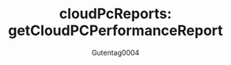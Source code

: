 ---
title: "cloudPcReports: getCloudPCPerformanceReport "
description: ""
author: "Gutentag0004"
ms.localizationpriority: medium
ms.prod: "cloud-pc"
doc_type: apiPageType
---